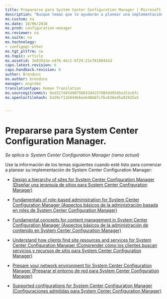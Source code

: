 ```yaml
---
title: Prepararse para System Center Configuration Manager | Microsoft Docs
description: "Busque temas que le ayudarán a planear una implementación de System Center Configuration Manager."
ms.custom: na
ms.date: 10/06/2016
ms.prod: configuration-manager
ms.reviewer: na
ms.suite: na
ms.technology:
- configmgr-other
ms.tgt_pltfrm: na
ms.topic: article
ms.assetid: 3e839a3e-e476-4ec2-bf29-21e78180441d
caps.latest.revision: 6
caps.handback.revision: 0
author: Brenduns
ms.author: brenduns
manager: angrobe
translationtype: Human Translation
ms.sourcegitcommit: 6ed317d45d90758832d4157985dd95d5e253c6fc
ms.openlocfilehash: b2d9cf11b944b6ee648b8fc7bc836ed5a82925a5


---
```

# <a name="get-ready-for-system-center-configuration-manager"></a>Prepararse para System Center Configuration Manager.

*Se aplica a: System Center Configuration Manager (rama actual)*

Use la información de los temas siguientes cuando esté listo para comenzar a planear su implementación de System Center Configuration Manager:  


  -   [Design a hierarchy of sites for System Center Configuration Manager (Diseñar una jerarquía de sitios para System Center Configuration Manager)](../../core/plan-design/hierarchy/design-a-hierarchy-of-sites.md)  

  -   [Fundamentals of role-based administration for System Center Configuration Manager (Aspectos básicos de la administración basada en roles de System Center Configuration Manager)](../../core/understand/fundamentals-of-role-based-administration.md)  

  -   [Fundamental concepts for content management in System Center Configuration Manager (Aspectos básicos de la administración de contenido en System Center Configuration Manager)](../../core/plan-design/hierarchy/fundamental-concepts-for-content-management.md)  

  -   [Understand how clients find site resources and services for System Center Configuration Manager (Comprender cómo los clientes buscan servicios y recursos de sitio para System Center Configuration Manager)](../../core/plan-design/hierarchy/understand-how-clients-find-site-resources-and-services.md)  

-   [Prepare your network environment for System Center Configuration Manager (Preparar el entorno de red para System Center Configuration Manager)](/sccm/core/plan-design/network/configure-firewalls-ports-domains)  

-   [Supported configurations for System Center Configuration Manager (Configuraciones admitidas para System Center Configuration Manager)](../../core/plan-design/configs/supported-configurations.md)  



<!--HONumber=Dec16_HO3-->


